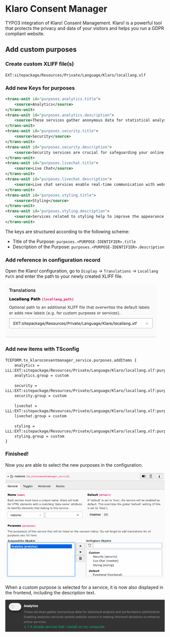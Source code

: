 # Klaro Consent Manager

TYPO3 integration of Klaro! Consent Management. Klaro! is a powerful tool that protects the privacy and data of your visitors and helps you run a GDPR compliant website.

## Add custom purposes

### Create custom XLIFF file(s)

```
EXT:sitepackage/Resources/Private/Language/Klaro/locallang.xlf
```

### Add new Keys for purposes

```xml
<trans-unit id="purposes.analytics.title">
    <source>Analytics</source>
</trans-unit>
<trans-unit id="purposes.analytics.description">
    <source>These services gather anonymous data for statistical analysis and performance optimization. Enabling analytics services assists website owners in making informed decisions to enhance online services.</source>
</trans-unit>
<trans-unit id="purposes.security.title">
    <source>Security</source>
</trans-unit>
<trans-unit id="purposes.security.description">
    <source>Security services are crucial for safeguarding your online experience. These services help protect your data and privacy by detecting and preventing security threats, such as malware, phishing attempts, and unauthorized access. They ensure a safer browsing environment.</source>
</trans-unit>
<trans-unit id="purposes.livechat.title">
    <source>Live Chat</source>
</trans-unit>
<trans-unit id="purposes.livechat.description">
    <source>Live chat services enable real-time communication with website support teams. They offer a convenient way to ask questions, seek assistance, or engage in discussions while browsing a website. Live chat enhances your online interaction and customer support experience.</source>
</trans-unit>
<trans-unit id="purposes.styling.title">
    <source>Styling</source>
</trans-unit>
<trans-unit id="purposes.styling.description">
    <source>Services related to styling help to improve the appearance of the website. This can also have an impact on usability.</source>
</trans-unit>
```

The keys are structured according to the following scheme:

- Title of the Purpose: `purposes.<PURPOSE-IDENTIFIER>.title`
- Description of the Purpose: `purposes.<PURPOSE-IDENTIFIER>.description`

### Add reference in configuration record

Open the Klaro! configuration, go to `Display` → `Translations` → `Locallang Path` and enter the path to your newly created XLIFF file.

![Locallang Path](Documentation/Images/configuration-locallang_path.png)

### Add new items with TSconfig
```
TCEFORM.tx_klaroconsentmanager_service.purposes.addItems {
    analytics = LLL:EXT:sitepackage/Resources/Private/Language/Klaro/locallang.xlf:purposes.analytics.title
    analytics.group = custom

    security = LLL:EXT:sitepackage/Resources/Private/Language/Klaro/locallang.xlf:purposes.security.title
    security.group = custom

    livechat = LLL:EXT:sitepackage/Resources/Private/Language/Klaro/locallang.xlf:purposes.livechat.title
    livechat.group = custom

    styling = LLL:EXT:sitepackage/Resources/Private/Language/Klaro/locallang.xlf:purposes.styling.title
    styling.group = custom
}
```

### Finished!

Now you are able to select the new purposes in the configuration.

![Backend: Custom Purposes](Documentation/Images/service-purposes-custom.png)

When a custom purpose is selected for a service, it is now also displayed in the frontend, including the description text.

![Frontend: Custom Purposes](Documentation/Images/consent-box-custom-purpose.png)
